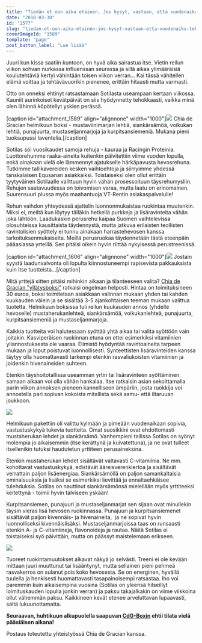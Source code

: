 ```yaml
---
title: "Tiedän et oon aika etäinen. Jos kysyt, vastaan, että vuodenaika tekee sen."
date: "2018-03-30"
id: "1577"
slug: "tiedan-et-oon-aika-etainen-jos-kysyt-vastaan-etta-vuodenaika-tekee-sen"
coverImageId: "1589"
template: "page"
post_button_label: "Lue lisää"
---
```


Juuri kun kissa saatiin kuntoon, on hyvä aika sairastua itse. Vietin reilun viikon sohvan nurkassa influenssan seurassa ja sillä aikaa ylimääräisiä koulutehtäviä kertyi vähintään toisen viikon verran... Kai tässä vähitellen elämä voittaa ja tehtävävuorikin pienenee, erittäin hitaasti mutta varmasti.

Otto on onneksi ehtinyt ratsastamaan Sotilasta useampaan kertaan viikossa. Kauniit aurinkoiset kevätpäivät on siis hyödynnetty tehokkaasti, vaikka minä olen lähinnä köpötellyt yskien perässä.

\[caption id="attachment\_1589" align="alignnone" width="1000"\]![](images/91E6A001-9012-4D97-AE21-BE824103C2EA.jpeg) Chia de Gracian helmikuun boksi - mustaviinimarjan lehtiä, siankärsämöä, voikukan lehtiä, punajuurta, mustaseljanmarjoja ja kurpitsansiemeniä. Mukana pieni tuoksupussi laventelia.\[/caption\]

Sotilas söi vuosikaudet samoja rehuja - kauraa ja Racingin Proteinia. Luottorehumme raaka-aineita kuitenkin päivitettiin viime vuoden lopulla, enkä ainakaan vielä ole lämmennyt ajatukselle härkäpavusta hevosrehuna. Tutkimme tallikavereiden kesken vaihtoehtoja ja siirryimme yhdessä tanskalaisen Equsanan asiakkaiksi. Toistaiseksi olen ollut erittäin tyytyväinen Sotilaalle valittuun hyvin vähän prosessoituun täysrehumysliin. Rehujen saatavuudessa on toivomisen varaa, mutta laatu on erinomainen. Suurensuuri plussa myös maahantuoja VT-Rentin asiakaspalvelulle!

Rehun vaihdon yhteydessä ajattelin luonnonmukaistaa ruokintaa muutenkin. Miksi ei, meiltä kun löytyy tälläkin hetkellä purkkeja ja lisäravinteita vähän joka lähtöön. Laadukaskin perusrehu kaipaa Suomen vaihtelevissa olosuhteissa kausittaista täydennystä, mutta jatkuva erilaisten teollisten ravintolisien syöttely ei tunnu ainakaan harrastehevosen kanssa tarkoituksenmukaiselta. Meillä perusruokaa täydennetään tästä eteenpäin pääasiassa yrteillä. Sen pitäisi oikein hyvin riittää nykyisessä perustreenissä.

\[caption id="attachment\_1606" align="alignnone" width="1000"\]![](images/IMG_9998_.png) Jostain syystä laadunvalvonta oli lopulta kiinnostuneempi rapisevista pakkauksista kuin itse tuotteista...\[/caption\]

Mitä yrttejä sitten pitäisi mihinkin aikaan ja tilanteeseen valita? [Chia de Gracian "yllätysboksi"](https://www.chiadegracia.fi/epages/chia.sf/fi_FI/?ObjectPath=/Shops/2014111704/Products/88) ratkaisi ongelman helposti. Hintaa on toimituksineen 30 euroa, boksi toimitetaan asiakkaan valinnan mukaan yhden tai kahden kuukauden välein ja se sisältää 3-5 ajankohtaisen teeman mukaan valittua tuotetta. Helmikuun boksissa tuli reilun kuukauden annos (yhdelle hevoselle) mustaherukanlehteä, siankärsämöä, voikukanlehteä, punajuurta, kurpitsansiemeniä ja mustaseljanmarjoja.

Kaikkia tuotteita voi halutessaan syöttää yhtä aikaa tai valita syöttöön vain joitakin. Kasviperäisen ruokinnan etuna on ettei esimerkiksi vitamiinien yliannostuksesta ole vaaraa. Elimistö hyödyntää ravintoaineita tarpeen mukaan ja loput poistuvat luonnollisesti. Synteettisten lisäravinteiden kanssa täytyy olla huomattavasti tarkempi etenkin rasvaliukoisten vitamiinien ja joidenkin hivenaineiden suhteen.

Etenkin täyshoitotallissa useamman yrtin tai lisäravinteen syöttäminen samaan aikaan voi olla vähän hankalaa. Itse ratkaisin asian sekoittamalla parin viikon annoksen pieneen kannelliseen ämpäriin, josta ruokkija voi annostella pari sopivan kokoista mitallista sekä aamu- että iltaruuan joukkoon.

![](images/MG_3297.jpg)

Helmikuun pakettiin oli valittu kylmään ja pimeään vuodenaikaan sopivia, vastustuskykyä tukevia tuotteita. Omat suosikkini ovat ehdottomasti mustaherukan lehdet ja siankärsämö. Vanhempieni tallissa Sotilas on syönyt molempia jo aikaisemmin (itse kerättynä ja kuivatettuna), ja ne ovat tulleet itsellenikin tutuksi haudutetun yrttiteen perusaineksina.

Etenkin mustaherukan lehdet sisältävät valtavasti C-vitamiinia. Ne mm. kohottavat vastustuskykyä, edistävät ääreisverenkiertoa ja sisältävät verrattain paljon lisäenergiaa. Siankärsämöllä on paljon samankaltaisia ominaisuuksia ja lisäksi se esimerkiksi lievittää ja ennaltaehkäisee tulehduksia. Sotilas on nauttinut siankärsämönsä mielellään myös yrttiteeksi keitettynä - toimii hyvin talviseen yskään!

Kurpitsansiemen, punajuuri ja mustaseljanmarjat sen sijaan ovat minullekin täysin vieras lisä hevosen ruokinnassa. Punajuuri ja kurpitsansiemenet sisältävät paljon kivennäis- ja hivenaineita,  ja ne sopivat hyvin luonnolliseksi kivennäislisäksi. Mustaseljanmarjoissa taas on runsaasti etenkin A- ja C-vitamiineja, flavonoideja ja rautaa. Näitä Sotilas ei toistaiseksi syö päivittäin, mutta on päässyt maistelemaan erikseen.

![](images/MG_3328.jpg)

Tuoreet ruokintamuutokset alkavat näkyä jo selvästi. Treeni ei ole kevään mittaan juuri muuttunut tai lisääntynyt, mutta sellainen pieni pehmeä rasvakerros on sulanut pois koko hevosesta. Se on energinen, hyvällä tuulella ja henkisesti huomattavasti tasapainoisempi ratsastaa. Iho voi paremmin kuin aikaisempina vuosina (Sotilas on yleensä hilseillyt loimituskauden lopulla jonkin verran) ja paksu takajalkakin on viime viikkoina ollut vähemmän paksu. Kaikkineen kevät etenee arveluttavan lupaavasti, säitä lukuunottamatta.

**Seuraavan, huhtikuun alkupuolella saapuvan [CdG-Boxin](https://www.chiadegracia.fi/epages/chia.sf/fi_FI/?ObjectPath=/Shops/2014111704/Products/88) ehtii tilata vielä pääsiäisen aikana!**

Postaus toteutettu yhteistyössä Chia de Gracian kanssa.
